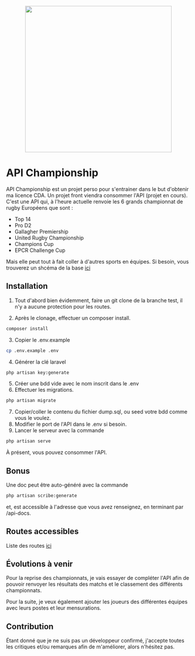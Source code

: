 <p align="center"><a href="https://laravel.com" target="_blank"><img src="https://raw.githubusercontent.com/laravel/art/master/logo-lockup/5%20SVG/2%20CMYK/1%20Full%20Color/laravel-logolockup-cmyk-red.svg" width="400"></a></p>

# API Championship

API Championship est un projet perso pour s'entrainer dans le but d'obtenir ma licence CDA. Un projet front viendra consommer l'API (projet en cours).
C'est une API qui, à l'heure actuelle renvoie les 6 grands championnat de rugby Européens que sont :
- Top 14
- Pro D2
- Gallagher Premiership
- United Rugby Championship
- Champions Cup
- EPCR Challenge Cup

Mais elle peut tout à fait coller à d'autres sports en équipes.
Si besoin, vous trouverez un shcéma de la base [ici](Schema_bdd.png)

## Installation

1. Tout d'abord bien évidemment, faire un git clone de la branche test, il n'y a aucune protection pour les routes.

2. Après le clonage, effectuer un composer install.

```bash
composer install
```
3. Copier le .env.example 

```bash
cp .env.example .env 
```

4. Générer la clé laravel

```bash
php artisan key:generate
```
5. Créer une bdd vide avec le nom inscrit dans le .env
6. Effectuer les migrations.
```bash
php artisan migrate
```

7. Copier/coller le contenu du fichier dump.sql, ou seed votre bdd comme vous le voulez.
8. Modifier le port de l'API dans le .env si besoin.
9. Lancer le serveur avec la commande 
```bash
php artisan serve
```

À présent, vous pouvez consommer l'API.

## Bonus

Une doc peut être auto-généré avec la commande 
```bash
php artisan scribe:generate
```
et, est accessible à l'adresse que vous avez renseignez, en terminant par /api-docs.

## Routes accessibles 

Liste des routes [ici](routes.md)

## Évolutions à venir

Pour la reprise des championnats, je vais essayer de compléter l'API afin de pouvoir renvoyer les résultats des matchs et le classement des différents championnats.

Pour la suite, je veux également ajouter les joueurs des différentes équipes avec leurs postes et leur mensurations.

## Contribution

Étant donné que je ne suis pas un développeur confirmé, j'accepte toutes les critiques et/ou remarques afin de m'améliorer, alors n'hésitez pas.
